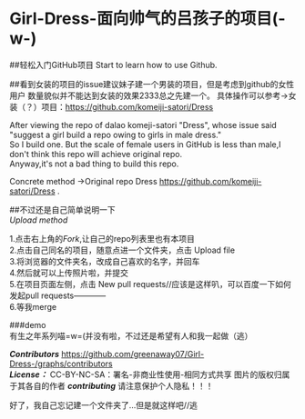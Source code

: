 # Girl-Dress-面向帅气的吕孩子的项目(-w-)
##轻松入门GitHub项目
  Start to learn how to use Github.  
  
##看到女装的项目的issue建议妹子建一个男装的项目，但是考虑到github的女性用户 数量貌似并不能达到女装的效果2333总之先建一个。
具体操作可以参考->女装（？）项目：https://github.com/komeiji-satori/Dress  

After viewing the repo of dalao komeji-satori "Dress",  whose issue said "suggest a girl build a repo owing to girls in male dress."  
So I build one.  But the scale of female users in GitHub is less than male,I don't think this repo will achieve original repo.  
Anyway,it's not a bad thing to build this repo.  

Concrete method ->Original repo Dress https://github.com/komeiji-satori/Dress .   

##不过还是自己简单说明一下  
*Upload method*  

1.点击右上角的*Fork*,让自己的repo列表里也有本项目  
2.点击自己同名的项目，随意点进一个文件夹，点击 Upload file  
3.将浏览器的文件夹名，改成自己喜欢的名字，并回车  
4.然后就可以上传照片啦，并提交  
5.在项目页面左侧，点击 New pull requests//应该是这样叭，可以百度一下如何发起pull requests————  
6.等我merge   


###demo  
有生之年系列喵=w=(并没有啦，不过还是希望有人和我一起做（逃）  


***Contributors***
https://github.com/greenaway07/Girl-Dress-/graphs/contributors  
***License：***
CC-BY-NC-SA：署名-非商业性使用-相同方式共享  图片的版权归属于其各自的作者
***contributing***
请注意保护个人隐私！！！

好了，我自己忘记建一个文件夹了...但是就这样吧//逃
